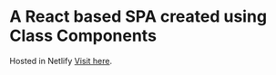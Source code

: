 # A React based SPA created using Class Components

Hosted in Netlify [Visit here](https://625dd1a58dfe950d4b1dd260--benevolent-pavlova-1946d5.netlify.app/).

